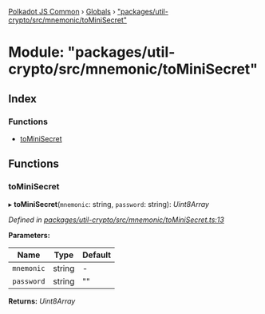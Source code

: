 [Polkadot JS Common](../README.md) › [Globals](../globals.md) › ["packages/util-crypto/src/mnemonic/toMiniSecret"](_packages_util_crypto_src_mnemonic_tominisecret_.md)

# Module: "packages/util-crypto/src/mnemonic/toMiniSecret"

## Index

### Functions

* [toMiniSecret](_packages_util_crypto_src_mnemonic_tominisecret_.md#tominisecret)

## Functions

###  toMiniSecret

▸ **toMiniSecret**(`mnemonic`: string, `password`: string): *Uint8Array*

*Defined in [packages/util-crypto/src/mnemonic/toMiniSecret.ts:13](https://github.com/polkadot-js/common/blob/db61ea30/packages/util-crypto/src/mnemonic/toMiniSecret.ts#L13)*

**Parameters:**

Name | Type | Default |
------ | ------ | ------ |
`mnemonic` | string | - |
`password` | string | "" |

**Returns:** *Uint8Array*
